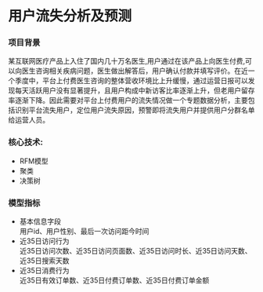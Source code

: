 # 用户流失分析及预测

### 项目背景
  某互联网医疗产品上入住了国内几十万名医生,用户通过在该产品上向医生付费,可以向医生咨询相关疾病问题，医生做出解答后，用户确认付款并填写评价。在近一个季度中，平台上付费医生咨询的整体营收环境比上升缓慢，通过运营日报可以发现每天活跃用户没有显著提升，且用户构成中新访客比率逐渐上升，但老用户留存率逐渐下降。因此需要对平台上付费用户的流失情况做一个专题数据分析，主要包括识别平台流失用户，定位用户流失原因，预警即将流失用户并提供用户分群名单给运营人员。


### 核心技术:
- RFM模型  
- 聚类  
- 决策树  


### 模型指标
- 基本信息字段  
  用户id、用户性别、最后一次访问距今时间
- 近35日访问行为  
  近35日访问次数、近35日访问页面数、近35日访问时长、近35日访问天数、近35日搜索天数
- 近35日消费行为  
  近35日有效订单数、近35日付费订单数、近35日付费订单金额




